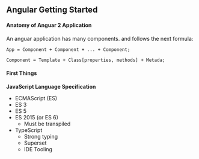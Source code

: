 ## Angular Getting Started

#### Anatomy of Anguar 2 Application
An anguar application has many components. and follows the next formula:

```
App = Component + Component + ... + Component;

Component = Template + Class[properties, methods] + Metada;
```

#### First Things

**JavaScript Language Specification**

* ECMAScript (ES)
* ES 3
* ES 5
* ES 2015 (or ES 6)
	* Must be transpiled 
* TypeScript
	* Strong typing
	* Superset
	* IDE Tooling
